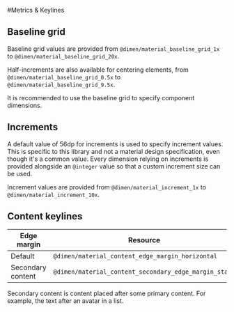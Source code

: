 #Metrics & Keylines

## Baseline grid 

Baseline grid values are provided from `@dimen/material_baseline_grid_1x` to `@dimen/material_baseline_grid_20x`.

Half-increments are also available for centering elements, from `@dimen/material_baseline_grid_0.5x` to `@dimen/material_baseline_grid_9.5x`.

It is recommended to use the baseline grid to specify component dimensions.


## Increments

A default value of 56dp for increments is used to specify increment values.
This is specific to this library and not a material design specification, even though it's a common value.
Every dimension relying on increments is provided alongside an `@integer` value so that a custom increment size can be used.

Increment values are provided from `@dimen/material_increment_1x` to `@dimen/material_increment_10x`. 


## Content keylines

| Edge margin | Resource |
| ----------- | -------- |
| Default           | `@dimen/material_content_edge_margin_horizontal`      |
| Secondary content | `@dimen/material_content_secondary_edge_margin_start` |


Secondary content is content placed after some primary content. For example, the text after an avatar in a list.

